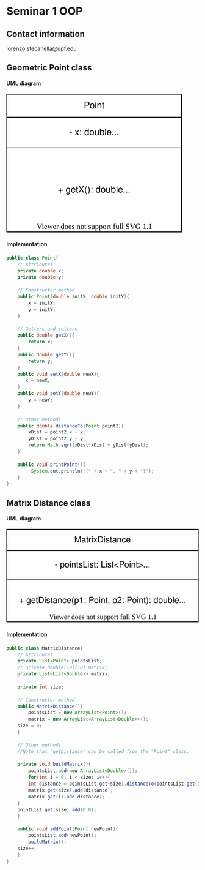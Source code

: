 # Seminar 1 OOP

## Contact information

lorenzo.stecanella@upf.edu

## Geometric Point class

#### UML diagram

![](uml-point.svg)

#### Implementation

````java
public class Point{
    // Attributes
    private double x;
    private double y;
    
    // Constructor method
    public Point(double initX, double initY){
        x = initX;
        y = initY;
    }
    
    // Getters and setters
    public double getX(){
        return x;
	}
    public double getY(){
        return y;
	}
    public void setX(double newX){
       x = newX;
	}
    public void setY(double newY){
        y = newY;
	}
    
    // Other methods
    public double distanceTo(Point point2){
        xDist = point2.x - x;
        yDist = point2.y - y;
        return Math.sqrt(xDist*xDist + yDist*yDist);
    }
    
    public void printPoint(){
         System.out.println("(" + x + ", " + y + ")");
    }
}
````

## Matrix Distance class

#### UML diagram

![uml-MatrixDistance](uml-MatrixDistance.svg)

#### Implementation

```java
public class MatrixDistance{
    // Attributes
    private List<Point> pointsList;
    // private double[10][10] matrix;
    private List<List<Double>> matrix;
   
    private int size;
    
    // Constructor method
    public MatrixDistance(){
        pointsList = new ArrayList<Point>();
        matrix = new ArrayList<ArrayList<Double>>(); 
	size = 0;
    }
     
    // Other methods
    //Note that 'getDistance' can be called from the "Point" class.	
    
    private void buildMatrix(){
    	pointsList.add(new ArrayList<Double>());
        for(int i = 0; i < size; i++){
	    int distance = pointsList.get(size).distanceTo(pointsList.get(i));
	    matrix.get(size).add(distance);
	    matrix.get(i).add(distance);
	}
	pointList.get(size).add(0.0);
    }
    
    public void addPoint(Point newPoint){
    	pointsList.add(newPoint);
        buildMatrix();
	size++;
    }
}
```



